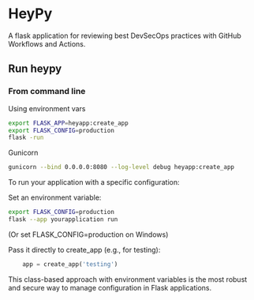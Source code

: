 # HeyPy

A flask application for reviewing best DevSecOps practices with GitHub Workflows and Actions.

## Run heypy

### From command line

Using environment vars

```sh
export FLASK_APP=heyapp:create_app
export FLASK_CONFIG=production
flask -run
```

Gunicorn

```sh
gunicorn --bind 0.0.0.0:8080 --log-level debug heyapp:create_app 
```

To run your application with a specific configuration:

Set an environment variable:

```sh
export FLASK_CONFIG=production
flask --app yourapplication run
```

(Or set FLASK_CONFIG=production on Windows)

Pass it directly to create_app (e.g., for testing):

```Python
    app = create_app('testing')
```

This class-based approach with environment variables is the most robust and secure way to manage configuration in Flask applications.

